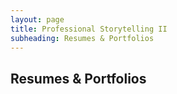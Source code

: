 ```yaml
---
layout: page
title: Professional Storytelling II
subheading: Resumes & Portfolios
---
```


## Resumes & Portfolios

